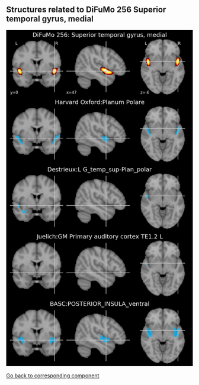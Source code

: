 


## Structures related to DiFuMo 256 Superior temporal gyrus, medial

![163](163.jpg "Structures related to DiFuMo 256 Superior temporal gyrus, medial")

[Go back to corresponding component](https://parietal-inria.github.io/DiFuMo/256/html/163.html)